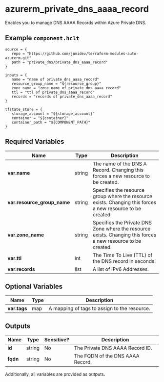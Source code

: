 # azurerm_private_dns_aaaa_record

Enables you to manage DNS AAAA Records within Azure Private DNS.

## Example `component.hclt`

```hcl
source = {
   repo = "https://github.com/jumidev/terraform-modules-auto-azurerm.git" 
   path = "private_dns/private_dns_aaaa_record" 
}

inputs = {
   name = "name of private_dns_aaaa_record" 
   resource_group_name = "${resource_group}" 
   zone_name = "zone_name of private_dns_aaaa_record" 
   ttl = "ttl of private_dns_aaaa_record" 
   records = "records of private_dns_aaaa_record" 
}

tfstate_store = {
   storage_account = "${storage_account}" 
   container = "${container}" 
   container_path = "${COMPONENT_PATH}" 
}

```

## Required Variables

| Name | Type |  Description |
| ---- | --------- |  ----------- |
| **var.name** | string |  The name of the DNS A Record. Changing this forces a new resource to be created. | 
| **var.resource_group_name** | string |  Specifies the resource group where the resource exists. Changing this forces a new resource to be created. | 
| **var.zone_name** | string |  Specifies the Private DNS Zone where the resource exists. Changing this forces a new resource to be created. | 
| **var.ttl** | int |  The Time To Live (TTL) of the DNS record in seconds. | 
| **var.records** | list |  A list of IPv6 Addresses. | 

## Optional Variables

| Name | Type |  Description |
| ---- | --------- |  ----------- |
| **var.tags** | map |  A mapping of tags to assign to the resource. | 



## Outputs

| Name | Type | Sensitive? | Description |
| ---- | ---- | --------- | --------- |
| **id** | string | No  | The Private DNS AAAA Record ID. | 
| **fqdn** | string | No  | The FQDN of the DNS AAAA Record. | 

Additionally, all variables are provided as outputs.
